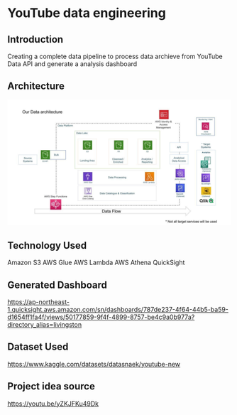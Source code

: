 # YouTube data engineering

## Introduction

Creating a complete data pipeline to process data archieve from YouTube Data API and generate a analysis dashboard

## Architecture 
<img src="architecture.jpeg">

## Technology Used
Amazon S3
AWS Glue
AWS Lambda
AWS Athena
QuickSight

## Generated Dashboard

https://ap-northeast-1.quicksight.aws.amazon.com/sn/dashboards/787de237-4f64-44b5-ba59-d1654ff1fa4f/views/50177859-9f4f-4899-8757-be4c9a0b977a?directory_alias=livingston

## Dataset Used

https://www.kaggle.com/datasets/datasnaek/youtube-new

## Project idea source

https://youtu.be/yZKJFKu49Dk
